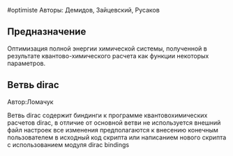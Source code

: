 #optimiste
Авторы: Демидов, Зайцевский, Русаков
## Предназначение 
Оптимизация полной энергии химической системы, полученной в результате квантово-химического расчета как функции некоторых параметров.
## Ветвь dirac
Автор:Ломачук

Ветвь dirac содержит биндинги к программе квантовохимических расчетов dirac, в отличие от основной ветви не используется внешний файл настроек
все изменения предполагаются к внесению конечным пользователем в исходный код скрипта или написанием нового скрипта с использованием модуля dirac bindings
 

